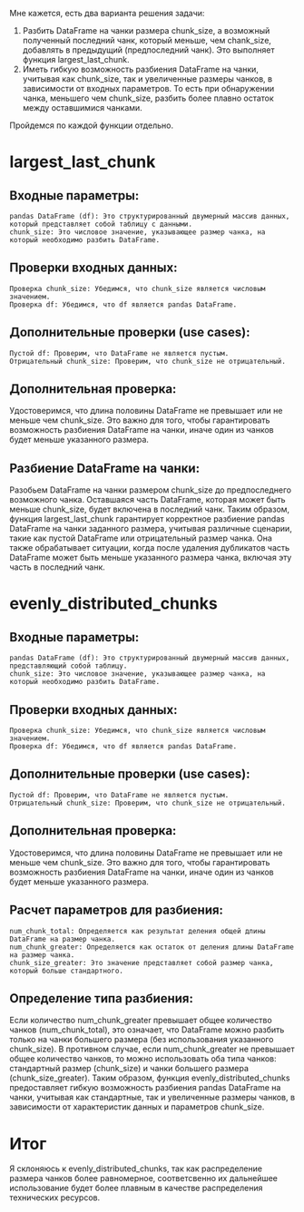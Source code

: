 Мне кажется, есть два варианта решения задачи:
1. Разбить DataFrame на чанки размера chunk_size, а возможный полученный последний чанк, который меньше, чем chank_size, добавлять в предыдущий (предпоследний чанк). Это выполняет функция largest_last_chunk.
2. Иметь гибкую возможность разбиения DataFrame на чанки, учитывая как chunk_size, так и увеличенные размеры чанков, в зависимости от входных параметров. То есть при обнаружении чанка, меньшего чем chunk_size, разбить более плавно остаток между оставшимися чанками.

Пройдемся по каждой функции отдельно.

# largest_last_chunk 
## Входные параметры:
    pandas DataFrame (df): Это структурированный двумерный массив данных, который представляет собой таблицу с данными.
    chunk_size: Это числовое значение, указывающее размер чанка, на который необходимо разбить DataFrame.
    
## Проверки входных данных:
    Проверка chunk_size: Убедимся, что chunk_size является числовым значением.
    Проверка df: Убедимся, что df является pandas DataFrame.
    
## Дополнительные проверки (use cases):
    Пустой df: Проверим, что DataFrame не является пустым.
    Отрицательный chunk_size: Проверим, что chunk_size не отрицательный.
    
## Дополнительная проверка:
Удостоверимся, что длина половины DataFrame не превышает или не меньше чем chunk_size. Это важно для того, чтобы гарантировать возможность разбиения DataFrame на чанки, иначе один из чанков будет меньше указанного размера.

## Разбиение DataFrame на чанки:
Разобьем DataFrame на чанки размером chunk_size до предпоследнего возможного чанка.
Оставшаяся часть DataFrame, которая может быть меньше chunk_size, будет включена в последний чанк.
Таким образом, функция largest_last_chunk гарантирует корректное разбиение pandas DataFrame на чанки заданного размера, учитывая различные сценарии, такие как пустой DataFrame или отрицательный размер чанка. Она также обрабатывает ситуации, когда после удаления дубликатов часть DataFrame может быть меньше указанного размера чанка, включая эту часть в последний чанк.



# evenly_distributed_chunks 
## Входные параметры:
    pandas DataFrame (df): Это структурированный двумерный массив данных, представляющий собой таблицу.
    chunk_size: Это числовое значение, указывающее размер чанка, на который необходимо разбить DataFrame.
    
## Проверки входных данных:
    Проверка chunk_size: Убедимся, что chunk_size является числовым значением.
    Проверка df: Убедимся, что df является pandas DataFrame.
    
## Дополнительные проверки (use cases):
    Пустой df: Проверим, что DataFrame не является пустым.
    Отрицательный chunk_size: Проверим, что chunk_size не отрицательный.

## Дополнительная проверка:
Удостоверимся, что длина половины DataFrame не превышает или не меньше чем chunk_size. Это важно для того, чтобы гарантировать возможность разбиения DataFrame на чанки, иначе один из чанков будет меньше указанного размера.

## Расчет параметров для разбиения:
    num_chunk_total: Определяется как результат деления общей длины DataFrame на размер чанка.
    num_chunk_greater: Определяется как остаток от деления длины DataFrame на размер чанка.
    chunk_size_greater: Это значение представляет собой размер чанка, который больше стандартного.
    
## Определение типа разбиения:
Если количество num_chunk_greater превышает общее количество чанков (num_chunk_total), это означает, что DataFrame можно разбить только на чанки большего размера (без использования указанного chunk_size).
В противном случае, если num_chunk_greater не превышает общее количество чанков, то можно использовать оба типа чанков: стандартный размер (chunk_size) и чанки большего размера (chunk_size_greater).
Таким образом, функция evenly_distributed_chunks предоставляет гибкую возможность разбиения pandas DataFrame на чанки, учитывая как стандартные, так и увеличенные размеры чанков, в зависимости от характеристик данных и параметров chunk_size.

# Итог
Я склоняюсь к evenly_distributed_chunks, так как распределение размера чанков более равномерное, соответсвенно их дальнейшее использование будет более плавным в качестве распределения технических ресурсов.
